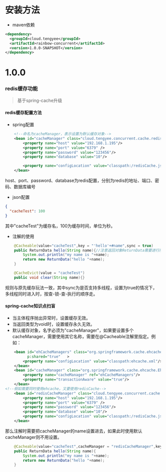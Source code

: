 # 安装方法

* maven依赖

```xml
<dependency>
  <groupId>cloud.tengyee</groupId>
  <artifactId>rainbow-concurrent</artifactId>
  <version>1.0.0-SNAPSHOT</version>
</dependency>
```

# 1.0.0

### redis缓存功能
>基于spring-cache升级

#### redis缓存配置方法

* spring配置
```xml
    <!--命名为cacheManager，表示设置为默认缓存对象-->
    <bean id="cacheManager" class="cloud.tengyee.concurrent.cache.redis.RedisCacheCacheManager">
        <property name="host" value="192.168.1.195"/>
        <property name="port" value="6379" />
        <property name="password" value="123456"/>
        <property name="database" value="10"/>

        <property name="configLocation" value="classpath:/redisCache.json"/>
    </bean>
```
host、port、password、database为redis配置，分别为redis的地址、端口、密码、数据库编号

* json配置
```json
{
  "cacheTest": 100
}
```
其中"cacheTest"为缓存名，100为缓存时间，单位为秒。

* 注解的使用
```java
    @Cacheable(value="cacheTest",key = "'hello'+#name",sync = true)
    public ReturnData hello(String name){//注意返回对象ReturnData需要进行序列化，否则会报错
        System.out.println("my name is "+name);
        return new ReturnData("hello "+name);
    }

    @CacheEvict(value = "cacheTest")
    public void clear(String name){}
```
规则与原先缓存玩法一致，其中sync为是否支持多线程，设置为true的情况下，多线程同时进入时，按查-锁-查-执行的顺序走。

#### spring-cache知识点扫盲

* 当主体程序抛出异常时，设置缓存无效。
* 当返回类型为void时，设置缓存永久无效。
* 默认缓存对象，名字必须为"cacheManager"，如果要设置多个cacheManager，需要使用其它名称，需要在@Cacheable注解里指定。例如：

```xml
    <bean id="ehCacheManagers" class="org.springframework.cache.ehcache.EhCacheManagerFactoryBean"
          p:shared="true"	>
        <property name="configLocation" value="classpath:ehcache.xml"/>
    </bean>
    <bean id="cacheManager" class="org.springframework.cache.ehcache.EhCacheCacheManager">
        <property name="cacheManager" ref="ehCacheManagers"/>
        <property name="transactionAware" value="true"/>
    </bean>
<!--假如需要同时使用ehcache，又要使用redisCache-->
    <bean id="redisCacheManager" class="cloud.tengyee.concurrent.cache.redis.RedisCacheCacheManager">
        <property name="host" value="192.168.1.195"/>
        <property name="port" value="6379" />
        <property name="password" value="123456"/>
        <property name="database" value="10"/>
        <property name="configLocation" value="classpath:/redisCache.json"/>
    </bean>
```

那么注解时需要把cacheManager的name设置进去，如果此时使用默认cacheManager则不用设置。
```java
    @Cacheable(value="cacheTest",cacheManager = "redisCacheManager",key = "'hello'+#name",sync = true)
    public ReturnData hello(String name){
        System.out.println("my name is "+name);
        return new ReturnData("hello "+name);
    }
```

